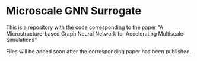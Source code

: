 # Microscale GNN Surrogate
This is a repository with the code corresponding to the paper "A Microstructure-based Graph Neural Network for Accelerating Multiscale Simulations"

Files will be added soon after the corresponding paper has been published.

